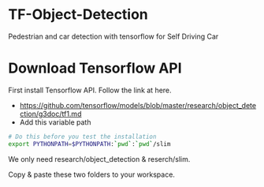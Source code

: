 # TF-Object-Detection
Pedestrian and car detection with tensorflow for Self Driving Car


# Download Tensorflow API
First install Tensorflow API. Follow the link at here.
- https://github.com/tensorflow/models/blob/master/research/object_detection/g3doc/tf1.md
- Add this variable path

```bash
# Do this before you test the installation
export PYTHONPATH=$PYTHONPATH:`pwd`:`pwd`/slim
```

We only need research/object_detection & reserch/slim.

Copy & paste these two folders to your workspace.
